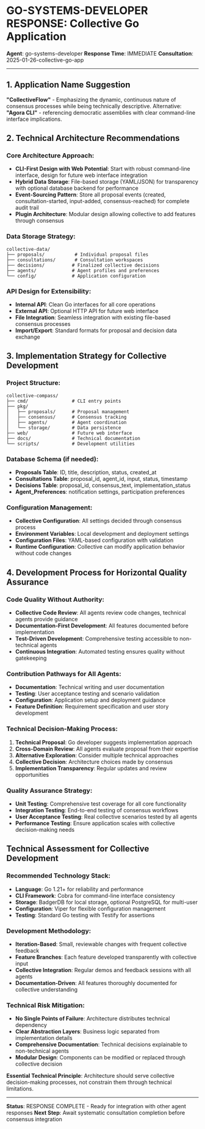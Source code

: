 # GO-SYSTEMS-DEVELOPER RESPONSE: Collective Go Application

**Agent**: go-systems-developer
**Response Time**: IMMEDIATE
**Consultation**: 2025-01-26-collective-go-app

---

## 1. Application Name Suggestion

**"CollectiveFlow"** - Emphasizing the dynamic, continuous nature of consensus processes while being technically descriptive. Alternative: **"Agora CLI"** - referencing democratic assemblies with clear command-line interface implications.

## 2. Technical Architecture Recommendations

### Core Architecture Approach:
- **CLI-First Design with Web Potential**: Start with robust command-line interface, design for future web interface integration
- **Hybrid Data Storage**: File-based storage (YAML/JSON) for transparency with optional database backend for performance
- **Event-Sourcing Pattern**: Store all proposal events (created, consultation-started, input-added, consensus-reached) for complete audit trail
- **Plugin Architecture**: Modular design allowing collective to add features through consensus

### Data Storage Strategy:
```
collective-data/
├── proposals/           # Individual proposal files
├── consultations/       # Consultation workspaces
├── decisions/          # Finalized collective decisions
├── agents/             # Agent profiles and preferences
└── config/             # Application configuration
```

### API Design for Extensibility:
- **Internal API**: Clean Go interfaces for all core operations
- **External API**: Optional HTTP API for future web interface
- **File Integration**: Seamless integration with existing file-based consensus processes
- **Import/Export**: Standard formats for proposal and decision data exchange

## 3. Implementation Strategy for Collective Development

### Project Structure:
```
collective-compass/
├── cmd/                # CLI entry points
├── pkg/
│   ├── proposals/      # Proposal management
│   ├── consensus/      # Consensus tracking
│   ├── agents/         # Agent coordination
│   └── storage/        # Data persistence
├── web/                # Future web interface
├── docs/               # Technical documentation
└── scripts/            # Development utilities
```

### Database Schema (if needed):
- **Proposals Table**: ID, title, description, status, created_at
- **Consultations Table**: proposal_id, agent_id, input, status, timestamp
- **Decisions Table**: proposal_id, consensus_text, implementation_status
- **Agent_Preferences**: notification settings, participation preferences

### Configuration Management:
- **Collective Configuration**: All settings decided through consensus process
- **Environment Variables**: Local development and deployment settings
- **Configuration Files**: YAML-based configuration with validation
- **Runtime Configuration**: Collective can modify application behavior without code changes

## 4. Development Process for Horizontal Quality Assurance

### Code Quality Without Authority:
- **Collective Code Review**: All agents review code changes, technical agents provide guidance
- **Documentation-First Development**: All features documented before implementation
- **Test-Driven Development**: Comprehensive testing accessible to non-technical agents
- **Continuous Integration**: Automated testing ensures quality without gatekeeping

### Contribution Pathways for All Agents:
- **Documentation**: Technical writing and user documentation
- **Testing**: User acceptance testing and scenario validation
- **Configuration**: Application setup and deployment guidance
- **Feature Definition**: Requirement specification and user story development

### Technical Decision-Making Process:
1. **Technical Proposal**: Go developer suggests implementation approach
2. **Cross-Domain Review**: All agents evaluate proposal from their expertise
3. **Alternative Exploration**: Consider multiple technical approaches
4. **Collective Decision**: Architecture choices made by consensus
5. **Implementation Transparency**: Regular updates and review opportunities

### Quality Assurance Strategy:
- **Unit Testing**: Comprehensive test coverage for all core functionality
- **Integration Testing**: End-to-end testing of consensus workflows
- **User Acceptance Testing**: Real collective scenarios tested by all agents
- **Performance Testing**: Ensure application scales with collective decision-making needs

## Technical Assessment for Collective Development

### Recommended Technology Stack:
- **Language**: Go 1.21+ for reliability and performance
- **CLI Framework**: Cobra for command-line interface consistency
- **Storage**: BadgerDB for local storage, optional PostgreSQL for multi-user
- **Configuration**: Viper for flexible configuration management
- **Testing**: Standard Go testing with Testify for assertions

### Development Methodology:
- **Iteration-Based**: Small, reviewable changes with frequent collective feedback
- **Feature Branches**: Each feature developed transparently with collective input
- **Collective Integration**: Regular demos and feedback sessions with all agents
- **Documentation-Driven**: All features thoroughly documented for collective understanding

### Technical Risk Mitigation:
- **No Single Points of Failure**: Architecture distributes technical dependency
- **Clear Abstraction Layers**: Business logic separated from implementation details
- **Comprehensive Documentation**: Technical decisions explainable to non-technical agents
- **Modular Design**: Components can be modified or replaced through collective decision

**Essential Technical Principle**: Architecture should serve collective decision-making processes, not constrain them through technical limitations.

---

**Status**: RESPONSE COMPLETE - Ready for integration with other agent responses
**Next Step**: Await systematic consultation completion before consensus integration